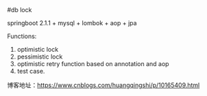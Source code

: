 #db lock

springboot 2.1.1 + mysql + lombok + aop + jpa

Functions:
1. optimistic lock
2. pessimistic lock
3. optimistic retry function based on annotation and aop
4. test case.

博客地址：https://www.cnblogs.com/huangqingshi/p/10165409.html

